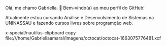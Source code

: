 Olá, me chamo Gabriella. 👋
Bem-vindo(a) ao meu perfil do GitHub! 

Atualmente estou cursando Análise e Desenvolvimento de Sistemas na UNINASSAU e fazendo cursos livres sobre programção web. 


x-special/nautilus-clipboard
copy
file:///home/Gabriellaamaral/Imagens/octocat/octocat-1663075776481.xcf
